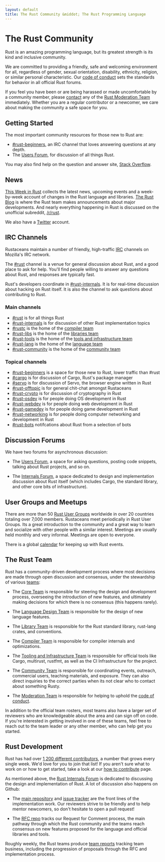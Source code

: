 ```yaml
---
layout: default
title: The Rust Community &middot; The Rust Programming Language
---
```


# The Rust Community

Rust is an amazing programming language, but its greatest strength
is its kind and inclusive community.

We are committed to providing a friendly, safe and welcoming
environment for all, regardless of gender, sexual orientation,
disability, ethnicity, religion, or similar personal
characteristic. Our [code of conduct][coc] sets the standards for
behavior in all official Rust forums.

If you feel you have been or are
being harassed or made uncomfortable by a community member, please
[contact][mod_team_email] any of the [Rust Moderation Team][mod_team]
immediately. Whether you are a regular contributor or a newcomer, we
care about making the community a safe space for you.

[coc]: https://www.rust-lang.org/conduct.html
[mod_team]: https://www.rust-lang.org/team.html#Moderation
[mod_team_email]: mailto:rust-mods@rust-lang.org

## Getting Started

The most important community resources for those new to Rust are:

- [#rust-beginners][beginners_irc], an IRC channel that
  loves answering questions at any depth.
- The [Users Forum][users_forum], for discussion of all
  things Rust.

You may also find help on the question and answer site, [Stack Overflow][stack_overflow].

[stack_overflow]: https://stackoverflow.com/questions/tagged/rust

## News

[This Week in Rust][twir] collects the latest news, upcoming events
and a week-by-week account of changes in the Rust language and
libraries. [The Rust Blog][rust_blog] is where the Rust team makes
announcements about major developments. And nearly everything happening in
Rust is discussed on the unofficial subreddit, [/r/rust][reddit].

We also have a [Twitter][twitter] account.

[twir]: http://this-week-in-rust.org/
[rust_blog]: http://blog.rust-lang.org/
[reddit]: https://www.reddit.com/r/rust
[reddit_coc]: https://www.reddit.com/r/rust/comments/2rvrzx/our_code_of_conduct_please_read/
[twitter]: https://twitter.com/rustlang

## IRC Channels

Rustaceans maintain a number of friendly, high-traffic [IRC] channels on Mozilla's IRC network.

The [#rust][rust_irc] channel is a venue for general
discussion about Rust, and a good place to ask for help. You'll find
people willing to answer any questions about Rust, and
responses are typically fast.

Rust's developers coordinate in [#rust-internals][internals_irc]. It is for real-time discussion about hacking on Rust itself. It is also the channel to ask questions about contributing to Rust.

### Main channels

- [#rust][rust_irc] is for all things Rust
- [#rust-internals][internals_irc] is for discussion of other Rust implementation topics
- [#rustc][rustc_irc] is the home of the [compiler team][compiler_team]
- [#rust-libs][libs_irc] is the home of the [libraries team][library_team]
- [#rust-tools][tools_irc] is the home of the [tools and infrastructure team][tool_team]
- [#rust-lang][lang_irc] is the home of the [language team][language_team]
- [#rust-community][community_irc] is the home of the [community team][community_team]

### Topical channels

- [#rust-beginners][beginners_irc] is a space for those new to Rust, lower traffic than #rust
- [#cargo][cargo_irc] is for discussion of Cargo, Rust's package manager
- [#servo][servo_irc] is for discussion of Servo, the browser engine written in Rust
- [#rust-offtopic][offtopic_irc] is for general chit-chat amongst Rustaceans
- [#rust-crypto][crypto_irc] is for discussion of cryptography in Rust
- [#rust-osdev][osdev_irc] is for people doing OS development in Rust
- [#rust-webdev][webdev_irc] is for people doing web development in Rust
- [#rust-gamedev][gamedev_irc] is for people doing game development in Rust
- [#rust-networking][networking_irc] is for people doing computer networking and development in Rust
- [#rust-bots][bots_irc] notifcations about Rust from a selection of bots

[IRC]: https://en.wikipedia.org/wiki/Internet_Relay_Chat
[rust_irc]: https://client00.chat.mibbit.com/?server=irc.mozilla.org&channel=%23rust
[rustc_irc]: https://client00.chat.mibbit.com/?server=irc.mozilla.org&channel=%23rustc 
[libs_irc]: https://client00.chat.mibbit.com/?server=irc.mozilla.org&channel=%23rust-libs
[tools_irc]: https://client00.chat.mibbit.com/?server=irc.mozilla.org&channel=%23rust-tools
[lang_irc]: https://client00.chat.mibbit.com/?server=irc.mozilla.org&channel=%23rust-lang
[community_irc]: https://client00.chat.mibbit.com/?server=irc.mozilla.org&channel=%23rust-community
[internals_irc]: https://client00.chat.mibbit.com/?server=irc.mozilla.org&channel=%23rust-internals
[gamedev_irc]: https://client00.chat.mibbit.com/?server=irc.mozilla.org&channel=%23rust-gamedev
[crypto_irc]: https://client00.chat.mibbit.com/?server=irc.mozilla.org&channel=%23rust-crypto
[osdev_irc]: https://client00.chat.mibbit.com/?server=irc.mozilla.org&channel=%23rust-osdev
[webdev_irc]: https://client00.chat.mibbit.com/?server=irc.mozilla.org&channel=%23rust-webdev
[cargo_irc]: https://client00.chat.mibbit.com/?server=irc.mozilla.org&channel=%23cargo
[offtopic_irc]: https://client00.chat.mibbit.com/?server=irc.mozilla.org&channel=%23rust-offtopic
[servo_irc]: https://client00.chat.mibbit.com/?server=irc.mozilla.org&channel=%23servo
[bots_irc]: https://client00.chat.mibbit.com/?server=irc.mozilla.org&channel=%23rust-bots
[beginners_irc]: https://client00.chat.mibbit.com/?server=irc.mozilla.org&channel=%23rust-beginners
[networking_irc]: https://client00.chat.mibbit.com/?server=irc.mozilla.org&channel=%23rust-networking

## Discussion Forums

We have two forums for asynchronous discussion:

- The [Users Forum][users_forum], a space for asking questions, posting code
  snippets, talking about Rust projects, and so on.

- The [Internals Forum][internals_forum], a space dedicated to design and
  implementation discussion about Rust itself (which includes Cargo, the
  standard library, and other core bits of infrastructure).

[users_forum]: https://users.rust-lang.org/
[internals_forum]: https://internals.rust-lang.org/

## User Groups and Meetups

There are more than 50 [Rust User Groups][user_group] worldwide in over 20
countries totaling over 7,000 members. Rustaceans meet periodically in Rust User
Groups. Its a great introduction to the community and a great way to learn and
socialize with other people with a similar interest. Meetings are
usually held monthly and very informal. Meetings are open to everyone.

There is a global [calendar][calendar] for keeping up with Rust events.

[user_group]: ./user_groups.html
[calendar]: https://www.google.com/calendar/embed?src=apd9vmbc22egenmtu5l6c5jbfc@group.calendar.google.com

## The Rust Team

Rust has a community-driven development process where most decisions are made
through open discussion and consensus, under the stewardship of various
[teams][teams]:

* The [Core Team][core_team] is responsible for steering the design and
development process, overseeing the introduction of new features, and ultimately
making decisions for which there is no consensus (this happens rarely).

* The [Language Design Team][language_team] is responsible for the
  design of new language features.

* The [Library Team][library_team] is responsible for the Rust standard
library, rust-lang crates, and conventions.

* The [Compiler Team][compiler_team] is responsible for compiler internals and
optimizations.

* The [Tooling and Infrastructure Team][tool_team] is responsible for official
tools like Cargo, multirust, rustfmt, as well as the CI Infrastructure for the
project.

* The [Community Team][community_team] is responsible for coordinating events,
outreach, commercial users, teaching materials, and exposure. They can also
direct inquiries to the correct parties when its not clear who to contact
about something Rusty.

* The [Moderation Team][mod_team] is responsible for helping to uphold the
[code of conduct][coc].

In addition to the official team rosters, most teams also have a larger set
of reviewers who are knowledgeable about the area and can sign off on
code. If you're interested in getting involved in one of these teams,
feel free to reach out to the team leader or any other member, who can
help get you started.

[teams]: https://www.rust-lang.org/team.html
[core_team]: https://www.rust-lang.org/team.html#Core
[language_team]: https://www.rust-lang.org/team.html#Language-design
[library_team]: https://www.rust-lang.org/team.html#Library
[compiler_team]: https://www.rust-lang.org/team.html#Compiler
[tool_team]: https://www.rust-lang.org/team.html#Tooling-and-infrastructure
[community_team]: https://www.rust-lang.org/team.html#Community
[mod_team]: https://www.rust-lang.org/team.html#Moderation

## Rust Development

Rust has had over [1,200 different contributors][authors], a number that grows
every single week. We'd love for you to join that list! If you aren't sure what
to work on or how to get started, take a look at our
[how to contribute][contribute] page.

As mentioned above, the [Rust Internals Forum][internals_forum] is dedicated to
discussing the design and implementation of Rust. A lot of discussion also
happens on Github:

- The [main repository][github] and [issue tracker][issue_tracking] are the
  front lines of the implementation work. Our reviewers strive to be friendly
  and to help mentor newcomers, so don't hesitate to open a pull request!

- The [RFC repo][rfcs] tracks our Request for Comment process, the main pathway
  through which the Rust community and the teams reach consensus on new
  features proposed for the language and official libraries and tools.

Roughly weekly, the Rust teams produce [team reports][team_reports] tracking
team business, including the progression of proposals through the RFC and
implementation process.

[authors]: https://github.com/rust-lang/rust/blob/master/AUTHORS.txt
[contribute]: https://github.com/rust-lang/rust/blob/master/CONTRIBUTING.md
[github]: https://github.com/rust-lang/rust
[rfcs]: https://github.com/rust-lang/rfcs
[team_reports]: https://github.com/rust-lang/subteams
[issue_tracking]: https://github.com/rust-lang/rust/issues
